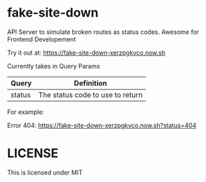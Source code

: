 # fake-site-down

API Server to simulate broken routes as status codes. Awesome for Frontend Developement

Try it out at: https://fake-site-down-xerzpgkvco.now.sh

Currently takes in Query Params

| Query  | Definition                       |
| ------ | -------------------------------- |
| status | The status code to use to return |

For example:

Error 404: https://fake-site-down-xerzpgkvco.now.sh?status=404

# LICENSE

This is licensed under MIT
